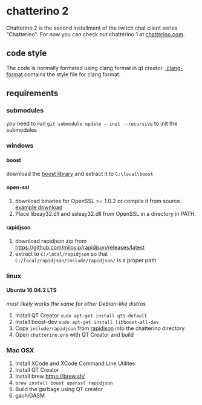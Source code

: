 # chatterino 2

Chatterino 2 is the second installment of the twitch chat client series "Chatterino". For now you can check out chatterino 1 at [chatterino.com](http://chatterino.com).

## code style
The code is normally formated using clang format in qt creator. [.clang-format](https://github.com/fourtf/chatterino2/blob/master/.clang-format) contains the style file for clang format.

## requirements

### submodules
you need to run `git submodule update --init --recursive` to init the submodules

### windows
#### boost
download the [boost library](https://sourceforge.net/projects/boost/files/boost/1.63.0/boost_1_63_0.zip/download) and extract it to `C:\local\boost`
#### open-ssl
1. download binaries for OpenSSL >= 1.0.2 or compile it from source. [example download](https://indy.fulgan.com/SSL/)
2. Place libeay32.dll and ssleay32.dll from OpenSSL in a directory in PATH.
#### rapidjson
1. download rapidjson zip from https://github.com/miloyip/rapidjson/releases/latest
2. extract to `C:/local/rapidjson` so that `C:/local/rapidjson/include/rapidjson/` is a proper path

### linux
#### Ubuntu 16.04.2 LTS
*most likely works the same for other Debian-like distros*
1. Install QT Creator `sudo apt-get install qt5-default`
1. Install boost-dev  `sudo apt-get install libboost-all-dev`
1. Copy `include/rapidjson` from [rapidjson](https://github.com/miloyip/rapidjson/releases/latest) into the chatterino directory
1. Open `chatterino.pro` with QT Creator and build

### Mac OSX
1. Install XCode and XCode Command Line Utilites
2. Install QT Creator
3. Install brew https://brew.sh/
4. `brew install boost openssl rapidjson`
5. Build the garbage using QT creator
6. gachiGASM
